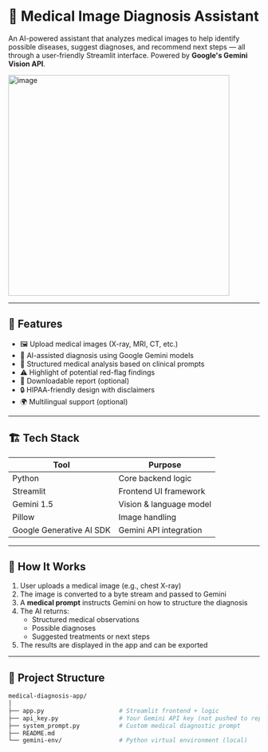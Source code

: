 # 🧠 Medical Image Diagnosis Assistant
An AI-powered assistant that analyzes medical images to help identify possible diseases, suggest diagnoses, and recommend next steps — all through a user-friendly Streamlit interface. Powered by **Google's Gemini Vision API**.

<img width="443" alt="image" src="https://github.com/user-attachments/assets/b5e45bef-5644-46e1-8148-86ce08e2db9d" />



---

## 🚀 Features

- 🖼️ Upload medical images (X-ray, MRI, CT, etc.)
- 🤖 AI-assisted diagnosis using Google Gemini models
- 📄 Structured medical analysis based on clinical prompts
- ⚠️ Highlight of potential red-flag findings
- 📝 Downloadable report (optional)
- 🔒 HIPAA-friendly design with disclaimers
- 🌍 Multilingual support (optional)

---

## 🏗️ Tech Stack

| Tool         | Purpose                      |
|--------------|------------------------------|
| Python       | Core backend logic            |
| Streamlit    | Frontend UI framework         |
| Gemini 1.5   | Vision & language model       |
| Pillow       | Image handling                |
| Google Generative AI SDK | Gemini API integration |

---

## 🧪 How It Works

1. User uploads a medical image (e.g., chest X-ray)
2. The image is converted to a byte stream and passed to Gemini
3. A **medical prompt** instructs Gemini on how to structure the diagnosis
4. The AI returns:
   - Structured medical observations
   - Possible diagnoses
   - Suggested treatments or next steps
5. The results are displayed in the app and can be exported

---

## 📁 Project Structure

```bash
medical-diagnosis-app/
│
├── app.py                     # Streamlit frontend + logic
├── api_key.py                 # Your Gemini API key (not pushed to repo)
├── system_prompt.py           # Custom medical diagnostic prompt
├── README.md
└── gemini-env/                # Python virtual environment (local)
